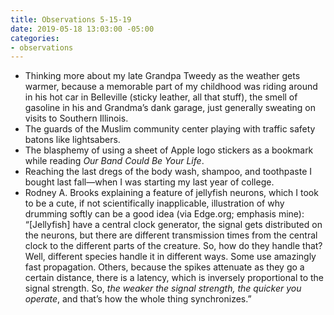 ```yaml
---
title: Observations 5-15-19
date: 2019-05-18 13:03:00 -05:00
categories:
- observations
---
```


- Thinking more about my late Grandpa Tweedy as the weather gets warmer, because a memorable part of my childhood was riding around in his hot car in Belleville (sticky leather, all that stuff), the smell of gasoline in his and Grandma’s dank garage, just generally sweating on visits to Southern Illinois.
- The guards of the Muslim community center playing with traffic safety batons like lightsabers.
- The blasphemy of using a sheet of Apple logo stickers as a bookmark while reading *Our Band Could Be Your Life*.
- Reaching the last dregs of the body wash, shampoo, and toothpaste I bought last fall—when I was starting my last year of college.
- Rodney A. Brooks explaining a feature of jellyfish neurons, which I took to be a cute, if not scientifically inapplicable, illustration of why drumming softly can be a good idea (via Edge.org; emphasis mine): “[Jellyfish] have a central clock generator, the signal gets distributed on the neurons, but there are different transmission times from the central clock to the different parts of the creature. So, how do they handle that? Well, different species handle it in different ways. Some use amazingly fast propagation. Others, because the spikes attenuate as they go a certain distance, there is a latency, which is inversely proportional to the signal strength. So, *the weaker the signal strength, the quicker you operate*, and that’s how the whole thing synchronizes.”